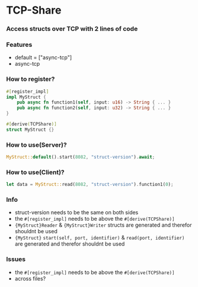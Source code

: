 # TCP-Share
### Access structs over TCP with 2 lines of code

### Features
- default = ["async-tcp"]
- async-tcp

### How to register?
```rs
#[register_impl]
impl MyStruct {
    pub async fn function1(self, input: u16) -> String { ... }
    pub async fn function2(self, input: u32) -> String { ... }
}

#[derive(TCPShare)]
struct MyStruct {}
```

### How to use(Server)?
```rs
MyStruct::default().start(8082, "struct-version").await;
```

### How to use(Client)?
```rs
let data = MyStruct::read(8082, "struct-version").function1(0);
```

### Info
- struct-version needs to be the same on both sides
- the `#[register_impl]` needs to be above the `#[derive(TCPShare)]`
- `{MyStruct}Reader` & `{MyStruct}Writer` structs are generated and therefor shouldnt be used
- `{MyStruct}` `start(self, port, identifier)` & `read(port, identifier)` are generated and therefor shouldnt be used

### Issues
- the `#[register_impl]` needs to be above the `#[derive(TCPShare)]`
- across files?
